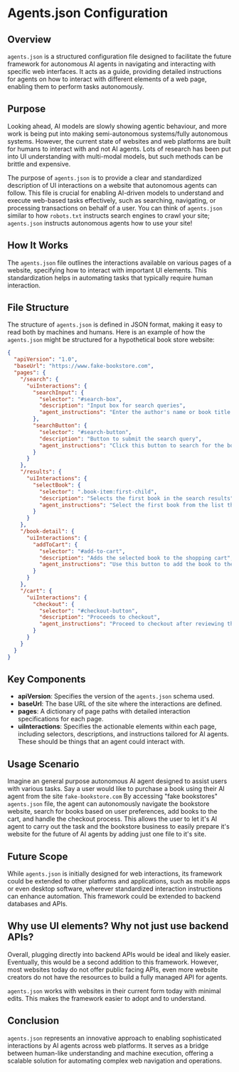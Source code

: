 # Agents.json Configuration

## Overview
`agents.json` is a structured configuration file designed to facilitate the future framework for autonomous AI agents in navigating and interacting with specific web interfaces. It acts as a guide, providing detailed instructions for agents on how to interact with different elements of a web page, enabling them to perform tasks autonomously.

## Purpose
Looking ahead, AI models are slowly showing agentic behaviour, and more work is being put into making semi-autonomous systems/fully autonomous systems. However, the current state of websites and web platforms are built for humans to interact with and not AI agents. Lots of research has been put into UI understanding with multi-modal models, but such methods can be brittle and expensive.

The purpose of `agents.json` is to provide a clear and standardized description of UI interactions on a website that autonomous agents can follow. This file is crucial for enabling AI-driven models to understand and execute web-based tasks effectively, such as searching, navigating, or processing transactions on behalf of a user. You can think of `agents.json` similar to how `robots.txt` instructs search engines to crawl your site; `agents.json` instructs autonomous agents how to use your site!

## How It Works
The `agents.json` file outlines the interactions available on various pages of a website, specifying how to interact with important UI elements. This standardization helps in automating tasks that typically require human interaction.

## File Structure
The structure of `agents.json` is defined in JSON format, making it easy to read both by machines and humans. Here is an example of how the `agents.json` might be structured for a hypothetical book store website:

```json
{
  "apiVersion": "1.0",
  "baseUrl": "https://www.fake-bookstore.com", 
  "pages": {
    "/search": {
      "uiInteractions": {
        "searchInput": {
          "selector": "#search-box",
          "description": "Input box for search queries",
          "agent_instructions": "Enter the author's name or book title here to search for books."
        },
        "searchButton": {
          "selector": "#search-button",
          "description": "Button to submit the search query",
          "agent_instructions": "Click this button to search for the books by the entered query."
        }
      }
    },
    "/results": {
      "uiInteractions": {
        "selectBook": {
          "selector": ".book-item:first-child",
          "description": "Selects the first book in the search results",
          "agent_instructions": "Select the first book from the list that matches the search criteria."
        }
      }
    },
    "/book-detail": {
      "uiInteractions": {
        "addToCart": {
          "selector": "#add-to-cart",
          "description": "Adds the selected book to the shopping cart",
          "agent_instructions": "Use this button to add the book to the shopping cart."
        }
      }
    },
    "/cart": {
      "uiInteractions": {
        "checkout": {
          "selector": "#checkout-button",
          "description": "Proceeds to checkout",
          "agent_instructions": "Proceed to checkout after reviewing the cart."
        }
      }
    }
  }
}
```

## Key Components

- **apiVersion**: Specifies the version of the `agents.json` schema used.
- **baseUrl**: The base URL of the site where the interactions are defined.
- **pages**: A dictionary of page paths with detailed interaction specifications for each page.
- **uiInteractions**: Specifies the actionable elements within each page, including selectors, descriptions, and instructions tailored for AI agents. These should be things that an agent could interact with.

## Usage Scenario
Imagine an general purpose autonomous AI agent designed to assist users with various tasks. Say a user would like to purchase a book using their AI agent from the site `fake-bookstore.com` By accessing "fake bookstores" `agents.json` file, the agent can autonomously navigate the bookstore website, search for books based on user preferences, add books to the cart, and handle the checkout process. This allows the user to let it's AI agent to carry out the task and the bookstore business to easily prepare it's website for the future of AI agents by adding just one file to it's site.

## Future Scope
While `agents.json` is initially designed for web interactions, its framework could be extended to other platforms and applications, such as mobile apps or even desktop software, wherever standardized interaction instructions can enhance automation. This framework could be extended to backend databases and APIs.

## Why use UI elements? Why not just use backend APIs?
Overall, plugging directly into backend APIs would be ideal and likely easier. Eventually, this would be a second addition to this framework. However, most websites today do not offer public facing APIs, even more website creators do not have the resources to build a fully managed API for agents.

`agents.json` works with websites in their current form today with minimal edits. This makes the framework easier to adopt and to understand.

## Conclusion
`agents.json` represents an innovative approach to enabling sophisticated interactions by AI agents across web platforms. It serves as a bridge between human-like understanding and machine execution, offering a scalable solution for automating complex web navigation and operations.
